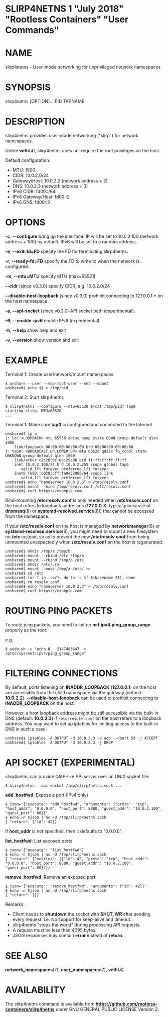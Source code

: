 SLIRP4NETNS 1 "July 2018" "Rootless Containers" "User Commands"
==================================================

# NAME

slirp4netns - User-mode networking for unprivileged network namespaces

# SYNOPSIS

slirp4netns [OPTION]... PID TAPNAME

# DESCRIPTION

slirp4netns provides user-mode networking ("slirp") for network namespaces.

Unlike **veth**(4), slirp4netns does not require the root privileges on the host.

Default configuration:

* MTU:               1500
* CIDR:              10.0.2.0/24
* Gateway/Host:      10.0.2.2    (network address + 2)
* DNS:               10.0.2.3    (network address + 3)
* IPv6 CIDR:         fd00::/64
* IPv6 Gateway/Host: fd00::2
* IPv6 DNS:          fd00::3

# OPTIONS

**-c**, **--configure**
bring up the interface. IP will be set to 10.0.2.100 (network address + 100) by default. IPv6 will be set to a random address.

**-e**, **--exit-fd=FD**
specify the FD for terminating slirp4netns.

**-r**, **--ready-fd=FD**
specify the FD to write to when the network is configured.

**-m**, **--mtu=MTU**
specify MTU (max=65521).

**--cidr** (since v0.3.0)
specify CIDR, e.g. 10.0.2.0/24

**--disable-host-loopback** (since v0.3.0)
prohibit connecting to 127.0.0.1:\* on the host namespace

**-a**, **--api-socket** (since v0.3.0)
API socket path (experimental).

**-6**, **--enable-ipv6**
enable IPv6 (experimental).

**-h**, **--help**
show help and exit

**-v**, **--version**
show version and exit

# EXAMPLE

Terminal 1: Create user/network/mount namespaces
```console
$ unshare --user --map-root-user --net --mount
unshared$ echo $$ > /tmp/pid
```

Terminal 2: Start slirp4netns
```console
$ slirp4netns --configure --mtu=65520 $(cat /tmp/pid) tap0
starting slirp, MTU=65520
...
```

Terminal 1: Make sure **tap0** is configured and connected to the Internet
```console
unshared$ ip a
1: lo: <LOOPBACK> mtu 65536 qdisc noop state DOWN group default qlen 1000
    link/loopback 00:00:00:00:00:00 brd 00:00:00:00:00:00
3: tap0: <BROADCAST,UP,LOWER_UP> mtu 65520 qdisc fq_codel state UNKNOWN group default qlen 1000
    link/ether c2:28:0c:0e:29:06 brd ff:ff:ff:ff:ff:ff
    inet 10.0.2.100/24 brd 10.0.2.255 scope global tap0
       valid_lft forever preferred_lft forever
    inet6 fe80::c028:cff:fe0e:2906/64 scope link 
       valid_lft forever preferred_lft forever
unshared$ echo "nameserver 10.0.2.3" > /tmp/resolv.conf
unshared$ mount --bind /tmp/resolv.conf /etc/resolv.conf
unshared$ curl https://example.com
```

Bind-mounting **/etc/resolv.conf** is only needed when **/etc/resolv.conf** on
the host refers to loopback addresses (**127.0.0.X**, typically because of
**dnsmasq**(8) or **systemd-resolved.service**(8)) that cannot be accessed from
the namespace.

If your **/etc/resolv.conf** on the host is managed by **networkmanager**(8)
or **systemd-resolved.service**(8), you might need to mount a new filesystem on
**/etc** instead, so as to prevent the new **/etc/resolv.conf** from being
unmounted unexpectedly when **/etc/resolv.conf** on the host is regenerated.

```console
unshared$ mkdir /tmp/a /tmp/b
unshared$ mount --rbind /etc /tmp/a
unshared$ mount --rbind /tmp/b /etc
unshared$ mkdir /etc/.ro
unshared$ mount --move /tmp/a /etc/.ro
unshared$ cd /etc
unshared$ for f in .ro/*; do ln -s $f $(basename $f); done
unshared$ rm resolv.conf
unshared$ echo "nameserver 10.0.2.3" > /tmp/resolv.conf
unshared$ curl https://example.com
```

# ROUTING PING PACKETS

To route ping packets, you need to set up **net.ipv4.ping_group_range** properly
as the root.

e.g.
```console
$ sudo sh -c "echo 0   2147483647  > /proc/sys/net/ipv4/ping_group_range"
```

# FILTERING CONNECTIONS

By default, ports listening on **INADDR_LOOPBACK** (**127.0.0.1**) on the host are accessible from the child namespace via the gateway (default: **10.0.2.2**).
**--disable-host-loopback** can be used to prohibit connecting to **INADDR_LOOPBACK** on the host.

However, a host loopback address might be still accessible via the built-in DNS (default: **10.0.2.3**) if `/etc/resolv.conf` on the host refers to a loopback address.
You may want to set up iptables for limiting access to the built-in DNS in such a case.

```console
unshared$ iptables -A OUTPUT -d 10.0.2.3 -p udp --dport 53 -j ACCEPT
unshared$ iptables -A OUTPUT -d 10.0.2.3 -j DROP
```

# API SOCKET (EXPERIMENTAL)

slirp4netns can provide QMP-like API server over an UNIX socket file:

```console
$ slirp4netns --api-socket /tmp/slirp4netns.sock ...
```

**add_hostfwd**: Expose a port (IPv4 only)

```console
$ json='{"execute": "add_hostfwd", "arguments": {"proto": "tcp", "host_addr": "0.0.0.0", "host_port": 8080, "guest_addr": "10.0.2.100", "guest_port": 80}}'
$ echo -n $json | nc -U /tmp/slirp4netns.sock
{ "return": {"id": 42}}
```

If **host_addr** is not specified, then it defaults to "0.0.0.0".

**list_hostfwd**: List exposed ports

```console
$ json='{"execute": "list_hostfwd"}'
$ echo -n $json | nc -U /tmp/slirp4netns.sock
{ "return": {"entries": [{"id": 42, "proto": "tcp", "host_addr": "0.0.0.0", "host_port": 8080, "guest_addr": "10.0.2.100", "guest_port": 80}]}}
```

**remove_hostfwd**: Remove an exposed port

```console
$ json='{"execute": "remove_hostfwd", "arguments": {"id": 42}}'
$ echo -n $json | nc -U /tmp/slirp4netns.sock
{ "return": {}}
```

Remarks:

* Client needs to **shutdown** the socket with **SHUT_WR** after sending every request.
  i.e. No support for keep-alive and timeout.
* slirp4netns "stops the world" during processing API requests.
* A request must be less than 4095 bytes.
* JSON responses may contain **error** instead of **return**.

# SEE ALSO

**network_namespaces**(7), **user_namespaces**(7), **veth**(4)

# AVAILABILITY

The slirp4netns command is available from **https://github.com/rootless-containers/slirp4netns** under GNU GENERAL PUBLIC LICENSE Version 2.
